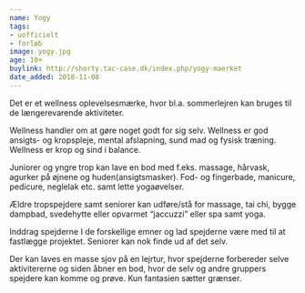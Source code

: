 ```yaml
---
name: Yogy
tags:
- uofficielt
- forløb
image: yogy.jpg
age: 10+
buylink: http://shorty.tac-case.dk/index.php/yogy-maerket
date_added: 2018-11-08
---
```

Det er et wellness oplevelsesmærke, hvor bl.a. sommerlejren kan bruges til de længerevarende aktiviteter.

Wellness handler om at gøre noget godt for sig selv. Wellness er god ansigts- og kropspleje, mental afslapning, sund mad og fysisk træning. Wellness er krop og sind i balance.

Juniorer og yngre trop kan lave en bod med f.eks. massage, hårvask, agurker på øjnene og huden(ansigtsmasker).
Fod- og fingerbade, manicure, pedicure, neglelak etc. samt lette yogaøvelser.

Ældre tropspejdere samt seniorer kan udføre/stå for  massage, tai chi, bygge dampbad, svedehytte eller opvarmet “jaccuzzi” eller spa samt yoga.

Inddrag spejderne I de forskellige emner og lad spejderne være med til at fastlægge projektet.
Seniorer kan nok finde ud af det selv.

Der kan laves en masse sjov på en lejrtur, hvor spejderne forbereder selve aktivitererne og siden åbner en bod, hvor de selv og andre gruppers spejdere kan komme og prøve.
Kun fantasien sætter grænser.
